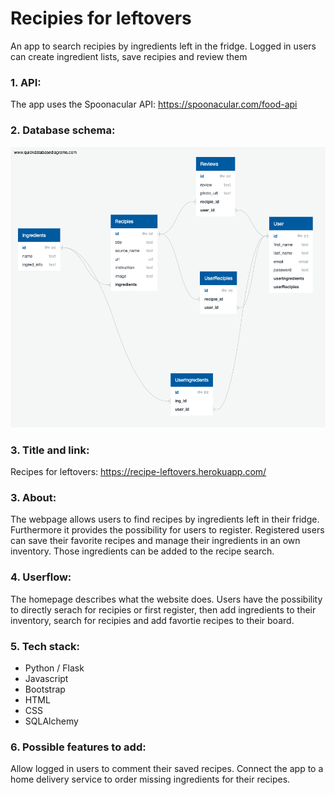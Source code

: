 # Recipies for leftovers
An app to search recipies by ingredients left in the fridge. Logged in users can create ingredient lists, save recipies and review them

### 1. API:
The app uses the Spoonacular API:
https://spoonacular.com/food-api 

### 2. Database schema:
![](QuickDBD-export.png)

### 3. Title and link:
Recipes for leftovers: https://recipe-leftovers.herokuapp.com/

### 3. About:
The webpage allows users to find recipes by ingredients left in their fridge. Furthermore it provides the possibility for users to register. Registered users can save their favorite recipes and manage their ingredients in an own inventory. Those ingredients can be added to the recipe search.

### 4. Userflow:
The homepage describes what the website does. Users have the possibility to directly serach for recipies or first register, then add ingredients to their inventory, search for recipies and add favortie recipes to their board.

### 5. Tech stack:
* Python / Flask
* Javascript
* Bootstrap
* HTML
* CSS
* SQLAlchemy

### 6. Possible features to add:
Allow logged in users to comment their saved recipes.
Connect the app to a home delivery service to order missing ingredients for their recipes.


